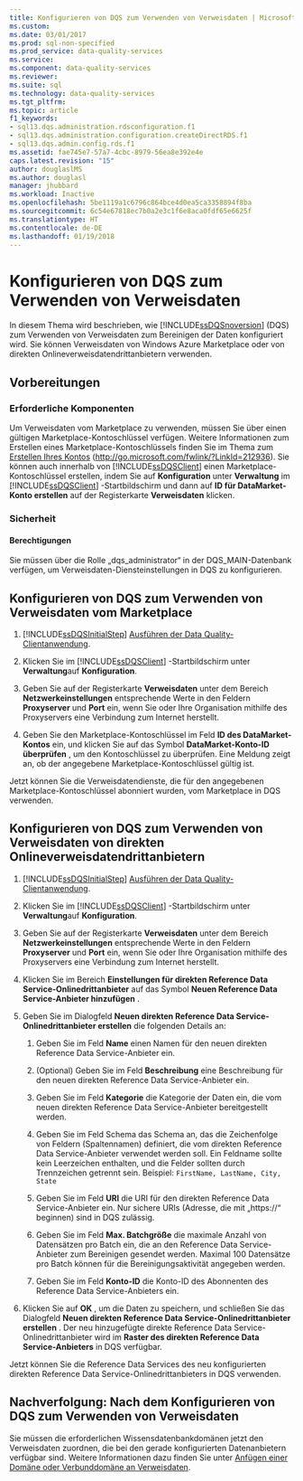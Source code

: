 ```yaml
---
title: Konfigurieren von DQS zum Verwenden von Verweisdaten | Microsoft-Dokumentation
ms.custom: 
ms.date: 03/01/2017
ms.prod: sql-non-specified
ms.prod_service: data-quality-services
ms.service: 
ms.component: data-quality-services
ms.reviewer: 
ms.suite: sql
ms.technology: data-quality-services
ms.tgt_pltfrm: 
ms.topic: article
f1_keywords:
- sql13.dqs.administration.rdsconfiguration.f1
- sql13.dqs.administration.configuration.createDirectRDS.f1
- sql13.dqs.admin.config.rds.f1
ms.assetid: fae745e7-57a7-4cbc-8979-56ea8e392e4e
caps.latest.revision: "15"
author: douglaslMS
ms.author: douglasl
manager: jhubbard
ms.workload: Inactive
ms.openlocfilehash: 5be1119a1c6796c864bce4d0ea5ca3358894f8ba
ms.sourcegitcommit: 6c54e67818ec7b0a2e3c1f6e8aca0fdf65e6625f
ms.translationtype: HT
ms.contentlocale: de-DE
ms.lasthandoff: 01/19/2018
---
```

# <a name="configure-dqs-to-use-reference-data"></a>Konfigurieren von DQS zum Verwenden von Verweisdaten
  In diesem Thema wird beschrieben, wie [!INCLUDE[ssDQSnoversion](../includes/ssdqsnoversion-md.md)] (DQS) zum Verwenden von Verweisdaten zum Bereinigen der Daten konfiguriert wird. Sie können Verweisdaten von Windows Azure Marketplace oder von direkten Onlineverweisdatendrittanbietern verwenden.  
  
## <a name="before-you-begin"></a>Vorbereitungen  
  
###  <a name="Prerequisites"></a> Erforderliche Komponenten  
 Um Verweisdaten vom Marketplace zu verwenden, müssen Sie über einen gültigen Marketplace-Kontoschlüssel verfügen. Weitere Informationen zum Erstellen eines Marketplace-Kontoschlüssels finden Sie im Thema zum [Erstellen Ihres Kontos](http://go.microsoft.com/fwlink/?LinkId=212936) (http://go.microsoft.com/fwlink/?LinkId=212936). Sie können auch innerhalb von [!INCLUDE[ssDQSClient](../includes/ssdqsclient-md.md)] einen Marketplace-Kontoschlüssel erstellen, indem Sie auf **Konfiguration** unter **Verwaltung** im [!INCLUDE[ssDQSClient](../includes/ssdqsclient-md.md)] -Startbildschirm und dann auf **ID für DataMarket-Konto erstellen** auf der Registerkarte **Verweisdaten** klicken.  
  
###  <a name="Security"></a> Sicherheit  
  
####  <a name="Permissions"></a> Berechtigungen  
 Sie müssen über die Rolle „dqs_administrator“ in der DQS_MAIN-Datenbank verfügen, um Verweisdaten-Diensteinstellungen in DQS zu konfigurieren.  
  
##  <a name="Marketplace"></a> Konfigurieren von DQS zum Verwenden von Verweisdaten vom Marketplace  
  
1.  [!INCLUDE[ssDQSInitialStep](../includes/ssdqsinitialstep-md.md)] [Ausführen der Data Quality-Clientanwendung](../data-quality-services/run-the-data-quality-client-application.md).  
  
2.  Klicken Sie im [!INCLUDE[ssDQSClient](../includes/ssdqsclient-md.md)] -Startbildschirm unter **Verwaltung**auf **Konfiguration**.  
  
3.  Geben Sie auf der Registerkarte **Verweisdaten** unter dem Bereich **Netzwerkeinstellungen** entsprechende Werte in den Feldern **Proxyserver** und **Port** ein, wenn Sie oder Ihre Organisation mithilfe des Proxyservers eine Verbindung zum Internet herstellt.  
  
4.  Geben Sie den Marketplace-Kontoschlüssel im Feld **ID des DataMarket-Kontos** ein, und klicken Sie auf das Symbol **DataMarket-Konto-ID überprüfen** , um den Kontoschlüssel zu überprüfen. Eine Meldung zeigt an, ob der angegebene Marketplace-Kontoschlüssel gültig ist.  
  
 Jetzt können Sie die Verweisdatendienste, die für den angegebenen Marketplace-Kontoschlüssel abonniert wurden, vom Marketplace in DQS verwenden.  
  
##  <a name="ThirdParty"></a> Konfigurieren von DQS zum Verwenden von Verweisdaten von direkten Onlineverweisdatendrittanbietern  
  
1.  [!INCLUDE[ssDQSInitialStep](../includes/ssdqsinitialstep-md.md)] [Ausführen der Data Quality-Clientanwendung](../data-quality-services/run-the-data-quality-client-application.md).  
  
2.  Klicken Sie im [!INCLUDE[ssDQSClient](../includes/ssdqsclient-md.md)] -Startbildschirm unter **Verwaltung**auf **Konfiguration**.  
  
3.  Geben Sie auf der Registerkarte **Verweisdaten** unter dem Bereich **Netzwerkeinstellungen** entsprechende Werte in den Feldern **Proxyserver** und **Port** ein, wenn Sie oder Ihre Organisation mithilfe des Proxyservers eine Verbindung zum Internet herstellt.  
  
4.  Klicken Sie im Bereich **Einstellungen für direkten Reference Data Service-Onlinedrittanbieter** auf das Symbol **Neuen Reference Data Service-Anbieter hinzufügen** .  
  
5.  Geben Sie im Dialogfeld **Neuen direkten Reference Data Service-Onlinedrittanbieter erstellen** die folgenden Details an:  
  
    1.  Geben Sie im Feld **Name** einen Namen für den neuen direkten Reference Data Service-Anbieter ein.  
  
    2.  (Optional) Geben Sie im Feld **Beschreibung** eine Beschreibung für den neuen direkten Reference Data Service-Anbieter ein.  
  
    3.  Geben Sie im Feld **Kategorie** die Kategorie der Daten ein, die vom neuen direkten Reference Data Service-Anbieter bereitgestellt werden.  
  
    4.  Geben Sie im Feld Schema das Schema an, das die Zeichenfolge von Feldern (Spaltennamen) definiert, die vom direkten Reference Data Service-Anbieter verwendet werden soll. Ein Feldname sollte kein Leerzeichen enthalten, und die Felder sollten durch Trennzeichen getrennt sein. Beispiel: `FirstName, LastName, City, State`  
  
    5.  Geben Sie im Feld **URI** die URI für den direkten Reference Data Service-Anbieter ein. Nur sichere URIs (Adresse, die mit „https://“ beginnen) sind in DQS zulässig.  
  
    6.  Geben Sie im Feld **Max. Batchgröße** die maximale Anzahl von Datensätzen pro Batch ein, die an den Reference Data Service-Anbieter zum Bereinigen gesendet werden. Maximal 100 Datensätze pro Batch können für die Bereinigungsaktivität angegeben werden.  
  
    7.  Geben Sie im Feld **Konto-ID** die Konto-ID des Abonnenten des Reference Data Service-Anbieters ein.  
  
6.  Klicken Sie auf **OK** , um die Daten zu speichern, und schließen Sie das Dialogfeld **Neuen direkten Reference Data Service-Onlinedrittanbieter erstellen** . Der neu hinzugefügte direkte Reference Data Service-Onlinedrittanbieter wird im **Raster des direkten Reference Data Service-Anbieters** in DQS verfügbar.  
  
 Jetzt können Sie die Reference Data Services des neu konfigurierten direkten Reference Data Service-Onlinedrittanbieters in DQS verwenden.  
  
##  <a name="FollowUp"></a> Nachverfolgung: Nach dem Konfigurieren von DQS zum Verwenden von Verweisdaten  
 Sie müssen die erforderlichen Wissensdatenbankdomänen jetzt den Verweisdaten zuordnen, die bei den gerade konfigurierten Datenanbietern verfügbar sind. Weitere Informationen dazu finden Sie unter [Anfügen einer Domäne oder Verbunddomäne an Verweisdaten](../data-quality-services/attach-domain-or-composite-domain-to-reference-data.md).  
  
  
